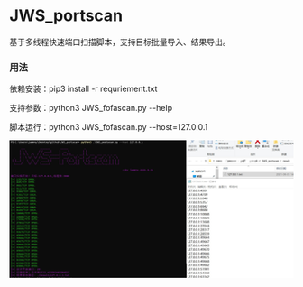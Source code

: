 # JWS_portscan
基于多线程快速端口扫描脚本，支持目标批量导入、结果导出。

### 用法
依赖安装：pip3 install -r requriement.txt

支持参数：python3 JWS_fofascan.py --help

脚本运行：python3 JWS_fofascan.py --host=127.0.0.1

![截图](https://github.com/jammny/JWS_portscan/blob/main/pic.jpg)
